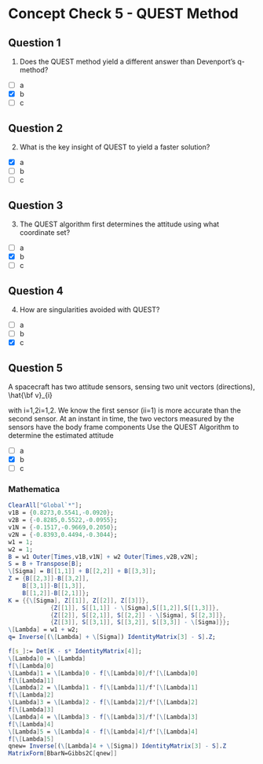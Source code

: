 # Concept Check 5 - QUEST Method
## Question 1
1. Does the QUEST method yield a different answer than Devenport’s q-method?
- [ ] a
- [x] b
- [ ] c
## Question 2
2. What is the key insight of QUEST to yield a faster solution?
- [x] a
- [ ] b
- [ ] c
## Question 3
3. The QUEST algorithm first determines the attitude using what coordinate set?
- [ ] a
- [x] b
- [ ] c
## Question 4
4. How are singularities avoided with QUEST?
- [ ] a
- [ ] b
- [x] c
## Question 5
A spacecraft has two attitude sensors, sensing two unit vectors (directions), \hat{\bf v}_{i}

  with i=1,2i=1,2. We know the first sensor (ii=1) is more accurate than the second sensor. At an instant in time, the two vectors measured by the sensors have the body frame components Use the QUEST Algorithm to determine the estimated attitude
- [ ] a
- [x] b
- [ ] c
### Mathematica
```Mathematica
ClearAll["Global`*"];
v1B = {0.8273,0.5541,-0.0920};
v2B = {-0.8285,0.5522,-0.0955};
v1N = {-0.1517,-0.9669,0.2050};
v2N = {-0.8393,0.4494,-0.3044};
w1 = 1;
w2 = 1;
B = w1 Outer[Times,v1B,v1N] + w2 Outer[Times,v2B,v2N];
S = B + Transpose[B];
\[Sigma] = B[[1,1]] + B[[2,2]] + B[[3,3]];
Z = {B[[2,3]]-B[[3,2]],
	B[[3,1]]-B[[1,3]],
	B[[1,2]]-B[[2,1]]};
K = {{\[Sigma], Z[[1]], Z[[2]], Z[[3]]},
			{Z[[1]], S[[1,1]] - \[Sigma],S[[1,2]],S[[1,3]]},
			{Z[[2]], S[[2,1]], S[[2,2]] - \[Sigma], S[[2,3]]},
			{Z[[3]], S[[3,1]], S[[3,2]], S[[3,3]] - \[Sigma]}};
\[Lambda] = w1 + w2;
q= Inverse[(\[Lambda] + \[Sigma]) IdentityMatrix[3] - S].Z;

f[s_]:= Det[K - s* IdentityMatrix[4]];
\[Lambda]0 = \[Lambda]
f[\[Lambda]0]
\[Lambda]1 = \[Lambda]0 - f[\[Lambda]0]/f'[\[Lambda]0]
f[\[Lambda]1]
\[Lambda]2 = \[Lambda]1 - f[\[Lambda]1]/f'[\[Lambda]1]
f[\[Lambda]2]
\[Lambda]3 = \[Lambda]2 - f[\[Lambda]2]/f'[\[Lambda]2]
f[\[Lambda]3]
\[Lambda]4 = \[Lambda]3 - f[\[Lambda]3]/f'[\[Lambda]3]
f[\[Lambda]4]
\[Lambda]5 = \[Lambda]4 - f[\[Lambda]4]/f'[\[Lambda]4]
f[\[Lambda]5]
qnew= Inverse[(\[Lambda]4 + \[Sigma]) IdentityMatrix[3] - S].Z
MatrixForm[BbarN=Gibbs2C[qnew]]
```
